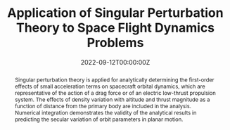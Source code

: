 ---
title: "Application of Singular Perturbation Theory to Space Flight Dynamics Problems"
authors:
- Giulio Avanzini
- Fabrizio Giulietti
- admin
- Danilo Zona
author_notes:
date: "2022-09-12T00:00:00Z"
doi: ""

# Publication type.
# Accepts a single type but formatted as a YAML list (for Hugo requirements).
# Enter a publication type from the CSL standard.
publication_types: ["paper-conference"]

# Publication name and optional abbreviated publication name.
publication: "*Paper IAC-22.C1.IP.6.x68631, presented at the 73th International Astronautical Congress (IAC), Paris, 18-22 September 2022 · Sep 21, 2022*"
publication_short: "*73th International Astronautical Congress (IAC)*"

abstract: Singular perturbation theory is applied for analytically determining the first-order effects of small acceleration terms on spacecraft orbital dynamics, which are representative of the action of a drag force or of an electric low-thrust propulsion system. The effects of density variation with altitude and thrust magnitude as a function of distance from the primary body are included in the analysis. Numerical integration demonstrates the validity of the analytical results in predicting the secular variation of orbit parameters in planar motion.

# Summary. An optional shortened abstract.
#summary: Lorem ipsum dolor sit amet, consectetur adipiscing elit. Duis posuere tellus ac convallis placerat. Proin tincidunt magna sed ex sollicitudin condimentum.

tags:
 - Singular Perturbation Theory
 - Orbital Dynamics
 - Low-Thrust Propulsion
 - Secular Variation
 - Drag Effects
featured: false

# links:
# - name: ""
#   url: ""
url_pdf: https://iafastro.directory/iac/paper/id/68631/summary/
url_code: ''
url_dataset: ''
url_poster: ''
url_project: ''
url_slides: ''
url_source: ''
url_video: ''

# Featured image
# To use, add an image named `featured.jpg/png` to your page's folder.
image:
  caption: 'Orbit decay for an initial elliptical orbit'
  focal_point: ""
  preview_only: false

# Associated Projects (optional).
#   Associate this publication with one or more of your projects.
#   Simply enter your project's folder or file name without extension.
#   E.g. `internal-project` references `content/project/internal-project/index.md`.
#   Otherwise, set `projects: []`.
projects: []

# Slides (optional).
#   Associate this publication with Markdown slides.
#   Simply enter your slide deck's filename without extension.
#   E.g. `slides: "example"` references `content/slides/example/index.md`.
#   Otherwise, set `slides: ""`.
#slides: example
---